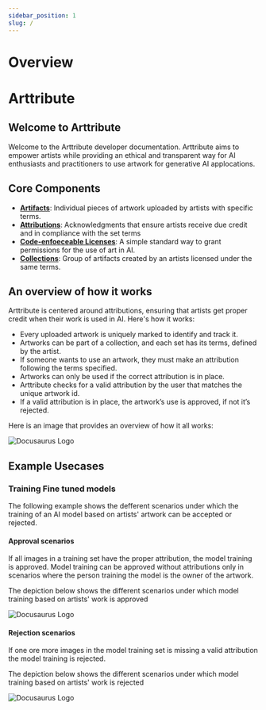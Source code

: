 ```yaml
---
sidebar_position: 1
slug: /
---
```


# Overview

<div class="box">
    <div class="grid-container">
        <h1 class="title">Arttribute</h1>
    </div>
</div>

## Welcome to Arttribute

Welcome to the Arttribute developer documentation. Arttribute aims to empower artists while providing an ethical and transparent way for AI enthusiasts and practitioners to use artwork for generative AI applocations.

## Core Components

- **[Artifacts](./artifacts)**: Individual pieces of artwork uploaded by artists with specific terms.
- **[Attributions](./attributions)**: Acknowledgments that ensure artists receive due credit and in compliance with the set terms
- **[Code-enfoeceable Licenses](./licences)**: A simple standard way to grant permissions for the use of art in AI.
- **[Collections](./collections)**: Group of artifacts created by an artists licensed under the same terms.

## An overview of how it works

Arttribute is centered around attributions, ensuring that artists get proper credit when their work is used in AI. Here's how it works:

- Every uploaded artwork is uniquely marked to identify and track it.
- Artworks can be part of a collection, and each set has its terms, defined by the artist.
- If someone wants to use an artwork, they must make an attribution following the terms specified.
- Artworks can only be used if the correct attribution is in place.
- Arttribute checks for a valid attribution by the user that matches the unique artwork id.
- If a valid attribution is in place, the artwork’s use is approved, if not it’s rejected.

Here is an image that provides an overview of how it all works:

<div style={{ textAlign: 'center' }}>
  <img src={require('@site/static/img/arttribute-overview.png').default} alt="Docusaurus Logo" style={{ maxWidth: '60%', height: 'auto' }} />
</div>

## Example Usecases

### Training Fine tuned models

The following example shows the defferent scenarios under which the training of an AI model based on artists' artwork can be accepted or rejected.

#### Approval scenarios

If all images in a training set have the proper attribution, the model training is approved.
Model training can be approved without attributions only in scenarios where the person training the model is the owner of the artwork.

The depiction below shows the different scenarios under which model training based on artists' work is approved

<div style={{ textAlign: 'center' }}>
  <img src={require('@site/static/img/approved-training.png').default} alt="Docusaurus Logo" style={{ maxWidth: '70%', height: 'auto' }} />
</div>

#### Rejection scenarios

If one ore more images in the model training set is missing a valid attribution the model training is rejected.

The depiction below shows the different scenarios under which model training based on artists' work is rejected

<div style={{ textAlign: 'center' }}>
  <img src={require('@site/static/img/rejected-training.png').default} alt="Docusaurus Logo" style={{ maxWidth: '70%', height: 'auto' }} />
</div>
